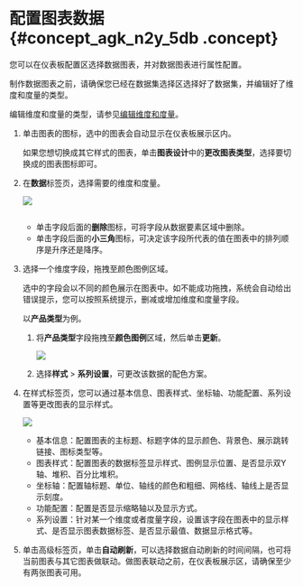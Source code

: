 # 配置图表数据 {#concept_agk_n2y_5db .concept}

您可以在仪表板配置区选择数据图表，并对数据图表进行属性配置。

制作数据图表之前，请确保您已经在数据集选择区选择好了数据集，并编辑好了维度和度量的类型。

编辑维度和度量的类型，请参见[编辑维度和度量](cn.zh-CN/用户指南/数据建模/管理数据集/编辑维度和度量.md#)。

1.  单击图表的图标，选中的图表会自动显示在仪表板展示区内。

    如果您想切换成其它样式的图表，单击**图表设计**中的**更改图表类型**，选择要切换成的图表图标即可。

2.  在**数据**标签页，选择需要的维度和度量。

    ![](http://static-aliyun-doc.oss-cn-hangzhou.aliyuncs.com/assets/img/9114/15555609261448_zh-CN.png)

    ![]()

    -   单击字段后面的**删除**图标，可将字段从数据要素区域中删除。
    -   单击字段后面的**小三角**图标，可决定该字段所代表的值在图表中的排列顺序是升序还是降序。
3.  选择一个维度字段，拖拽至颜色图例区域。

    选中的字段会以不同的颜色展示在图表中。如不能成功拖拽，系统会自动给出错误提示，您可以按照系统提示，删减或增加维度和度量字段。

    以**产品类型**为例。

    1.  将**产品类型**字段拖拽至**颜色图例**区域，然后单击**更新**。

        ![](http://static-aliyun-doc.oss-cn-hangzhou.aliyuncs.com/assets/img/9114/15555609261449_zh-CN.png)

    2.  选择**样式** \> **系列设置**，可更改该数据的配色方案。
4.  在样式标签页，您可以通过基本信息、图表样式、坐标轴、功能配置、系列设置等更改图表的显示样式。

    ![](http://static-aliyun-doc.oss-cn-hangzhou.aliyuncs.com/assets/img/9114/155556092644761_zh-CN.png)

    -   基本信息：配置图表的主标题、标题字体的显示颜色、背景色、展示跳转链接、图标类型等。
    -   图表样式：配置图表的数据标签显示样式、图例显示位置、是否显示双Y轴、堆积、百分比堆积。
    -   坐标轴：配置轴标题、单位、轴线的颜色和粗细、网格线、轴线上是否显示刻度。
    -   功能配置：配置是否显示缩略轴以及显示方式。
    -   系列设置：针对某一个维度或者度量字段，设置该字段在图表中的显示样式、是否显示图表数据标签、是否显示最值、数据显示格式等。
5.  单击高级标签页，单击**自动刷新**，可以选择数据自动刷新的时间间隔，也可将当前图表与其它图表做联动。做图表联动之前，在仪表板展示区，请确保至少有两张图表可用。

